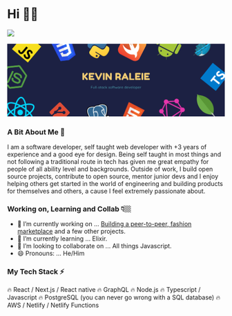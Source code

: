 # Hi 👋🏼

![](https://badgen.net/badge/icon/working-from-home?icon=buymeacoffee&label)

![](public/profile-header.png)

### A Bit About Me 😬

I am a software developer, self taught web developer with +3 years of experience and a good eye for design. Being self taught in most things and not following a traditional route in tech has given me great empathy for people of all ability level and backgrounds. Outside of work, I build open source projects, contribute to open source, mentor junior devs and I enjoy helping others get started in the world of engineering and building products for themselves and others, a cause I feel extremely passionate about.

### Working on, Learning and Collab 👇🏼  
- 🔭 I’m currently working on ... [Building a peer-to-peer, fashion marketplace](https://github.com/KevinRaleie-dev/threads-ui) and a few other projects.
- 🌱 I’m currently learning ... Elixir. 
- 👯 I’m looking to collaborate on ... All things Javascript.
- 😄 Pronouns: ... He/Him

### My Tech Stack ⚡️

🔥 React / Next.js / React native
🔥 GraphQL
🔥 Node.js
🔥 Typescript / Javascript
🔥 PostgreSQL (you can never go wrong with a SQL database)
🔥 AWS / Netlify / Netlify Functions
